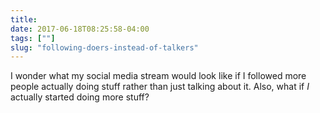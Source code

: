 ```yaml
---
title: 
date: 2017-06-18T08:25:58-04:00
tags: [""]
slug: "following-doers-instead-of-talkers"
---
```


I wonder what my social media stream would look like if I followed more people
actually doing stuff rather than just talking about it. Also, what if _I_
actually started doing more stuff?
